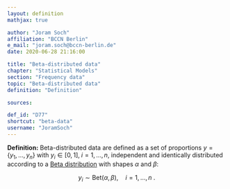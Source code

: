 ```yaml
---
layout: definition
mathjax: true

author: "Joram Soch"
affiliation: "BCCN Berlin"
e_mail: "joram.soch@bccn-berlin.de"
date: 2020-06-28 21:16:00

title: "Beta-distributed data"
chapter: "Statistical Models"
section: "Frequency data"
topic: "Beta-distributed data"
definition: "Definition"

sources:

def_id: "D77"
shortcut: "beta-data"
username: "JoramSoch"
---
```



**Definition:** Beta-distributed data are defined as a set of proportions $y = \left\lbrace y_1, \ldots, y_n \right\rbrace$ with $y_i \in [0,1], \; i = 1,\ldots,n$, independent and identically distributed according to a [Beta distribution](/D/beta) with shapes $\alpha$ and $\beta$:

$$ \label{eq:beta-data}
y_i \sim \mathrm{Bet}(\alpha,\beta), \quad i = 1, \ldots, n \; .
$$